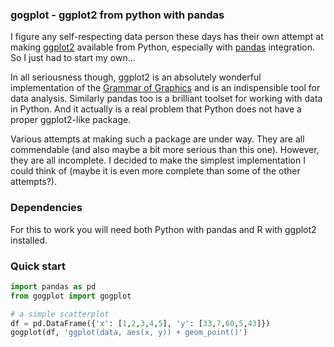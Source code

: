 
### gogplot - ggplot2 from python with pandas

I figure any self-respecting data person these days has their own attempt at making [ggplot2](http://ggplot2.org/) available from Python, especially with [pandas](http://pandas.pydata.org/) integration. So I just had to start my own...

In all seriousness though, ggplot2 is an absolutely wonderful implementation of the [Grammar of Graphics](http://www.amazon.com/The-Grammar-Graphics-Statistics-Computing/dp/0387245448) and is an indispensible tool for data analysis. Similarly pandas too is a brilliant toolset for working with data in Python. And it actually is a real problem that Python does not have a proper ggplot2-like package.

Various attempts at making such a package are under way. They are all commendable (and also maybe a bit more serious than this one). However, they are all incomplete. I decided to make the simplest implementation I could think of (maybe it is even more complete than some of the other attempts?).

### Dependencies

For this to work you will need both Python with pandas and R with ggplot2 installed.

### Quick start

```python
import pandas as pd
from gogplot import gogplot

# a simple scatterplot
df = pd.DataFrame({'x': [1,2,3,4,5], 'y': [33,7,60,5,43]})
gogplot(df, 'ggplot(data, aes(x, y)) + geom_point()')

```
